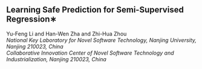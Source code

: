 ## Learning Safe Prediction for Semi-Supervised Regression∗

Yu-Feng Li and Han-Wen Zha and Zhi-Hua Zhou  
​	*National Key Laboratory for Novel Software Technology, Nanjing University, Nanjing 210023, China*  
​	*Collaborative Innovation Center of Novel Software Technology and Industrialization, Nanjing 210023, China*  

